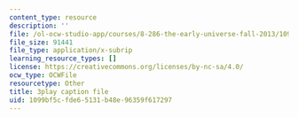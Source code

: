 ```yaml
---
content_type: resource
description: ''
file: /ol-ocw-studio-app/courses/8-286-the-early-universe-fall-2013/1099bf5cfde65131b48e96359f617297_MKPswx4hjec.vtt
file_size: 91441
file_type: application/x-subrip
learning_resource_types: []
license: https://creativecommons.org/licenses/by-nc-sa/4.0/
ocw_type: OCWFile
resourcetype: Other
title: 3play caption file
uid: 1099bf5c-fde6-5131-b48e-96359f617297
---
```

